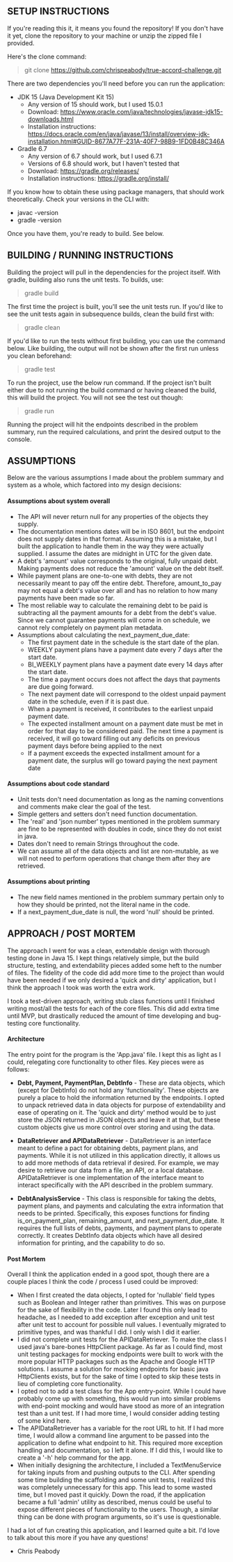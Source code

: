 ## SETUP INSTRUCTIONS

If you're reading this it, it means you found the repository! If you don't have it yet, clone the repository to your machine or unzip the zipped file I provided.

Here's the clone command:
> git clone https://github.com/chrispeabody/true-accord-challenge.git

There are two dependencies you'll need before you can run the application:
* JDK 15 (Java Development Kit 15)
    * Any version of 15 should work, but I used 15.0.1
    * Download: https://www.oracle.com/java/technologies/javase-jdk15-downloads.html
    * Installation instructions: https://docs.oracle.com/en/java/javase/13/install/overview-jdk-installation.html#GUID-8677A77F-231A-40F7-98B9-1FD0B48C346A
* Gradle 6.7
    * Any version of 6.7 should work, but I used 6.7.1
    * Versions of 6.8 should work, but I haven't tested that
    * Download: https://gradle.org/releases/
    * Installation instructions: https://gradle.org/install/

If you know how to obtain these using package managers, that should work theoretically. Check your versions in the CLI with:
* javac -version
* gradle -version

Once you have them, you're ready to build. See below.

## BUILDING / RUNNING INSTRUCTIONS

Building the project will pull in the dependencies for the project itself. With gradle, building also runs the unit tests. To builds, use:
> gradle build

The first time the project is built, you'll see the unit tests run. If you'd like to see the unit tests again in subsequence builds, clean the build first with:
> gradle clean

If you'd like to run the tests without first building, you can use the command below. Like building, the output will not be shown after the first run unless you clean beforehand:
> gradle test

To run the project, use the below run command. If the project isn't built either due to not running the build command or having cleaned the build, this will build the project. You will not see the 
test out though:
> gradle run

Running the project will hit the endpoints described in the problem summary, run the required calculations, and print the desired output to the console.

## ASSUMPTIONS

Below are the various assumptions I made about the problem summary and system as a whole, which factored into my design decisions:

#### Assumptions about system overall
* The API will never return null for any properties of the objects they supply.
* The documentation mentions dates will be in ISO 8601, but the endpoint does not supply dates in that format. Assuming this is a mistake, but I built the application to handle them in the way they 
were actually supplied. I assume the dates are midnight in UTC for the given date.
* A debt's 'amount' value corresponds to the original, fully unpaid debt. Making payments does not reduce the 'amount' value on the debt itself.
* While payment plans are one-to-one with debts, they are not necessarily meant to pay off the entire debt. Therefore, amount_to_pay may not equal a debt's value over all and has no relation to how 
many payments have been made so far.
* The most reliable way to calculate the remaining debt to be paid is subtracting all the payment amounts for a debt from the debt's value. Since we cannot guarantee payments will come in on schedule,
 we cannot rely completely on payment plan metadata.
* Assumptions about calculating the next_payment_due_date:
    * The first payment date in the schedule is the start date of the plan.
    * WEEKLY payment plans have a payment date every 7 days after the start date.
    * BI_WEEKLY payment plans have a payment date every 14 days after the start date.
    * The time a payment occurs does not affect the days that payments are due going forward.
    * The next payment date will correspond to the oldest unpaid payment date in the schedule, even if it is past due.
    * When a payment is received, it contributes to the earliest unpaid payment date.
    * The expected installment amount on a payment date must be met in order for that day to be considered paid. The next time a payment is received, it will go toward filling out any deficits on previous payment days before being applied to the next
    * If a payment exceeds the expected installment amount for a payment date, the surplus will go toward paying the next payment date

#### Assumptions about code standard
* Unit tests don't need documentation as long as the naming conventions and comments make clear the goal of the test.
* Simple getters and setters don't need function documentation.
* The 'real' and 'json number' types mentioned in the problem summary are fine to be represented with doubles in code, since they do not exist in java.
* Dates don't need to remain Strings throughout the code.
* We can assume all of the data objects and list are non-mutable, as we will not need to perform operations that change them after they are retrieved.

#### Assumptions about printing
* The new field names mentioned in the problem summary pertain only to how they should be printed, not the literal name in the code.
* If a next_payment_due_date is null, the word 'null' should be printed.

## APPROACH / POST MORTEM

The approach I went for was a clean, extendable design with thorough testing done in Java 15. I kept things relatively simple, but the build structure, testing, and extendability pieces added some 
heft to the number of files. The fidelity of the code did add more time to the project than would have been needed if we only desired a 'quick and dirty' application, but I think the approach I took 
was worth the extra work.

I took a test-driven approach, writing stub class functions until I finished writing most/all the tests for each of the core files. This did add extra time until MVP, but drastically reduced the 
amount of time developing and bug-testing core functionality.

#### Architecture

The entry point for the program is the 'App.java' file. I kept this as light as I could, relegating core functionality to other files. Key pieces were as follows:
* **Debt, Payment, PaymentPlan, DebtInfo** - These are data objects, which (except for DebtInfo) do not hold any 'functionality'. These objects are purely a place to hold the information returned by 
the endpoints. I opted to unpack retrieved data in data objects for purpose of extendability and ease of operating on it. The 'quick and dirty' method would be to just store the JSON returned in JSON 
objects and leave it at that, but these custom objects give us more control over storing and using the data.

* **DataRetriever and APIDataRetriever** - DataRetriever is an interface meant to define a pact for obtaining debts, payment plans, and payments. While it is not utilized in this application directly, 
it allows us to add more methods of data retrieval if desired. For example, we may desire to retrieve our data from a file, an API, or a local database. APIDataRetriever is one implementation of the 
interface meant to interact specifically with the API described in the problem summary.

* **DebtAnalysisService** - This class is responsible for taking the debts, payment plans, and payments and calculating the extra information that needs to be printed. Specifically, this exposes 
functions for finding is_on_payment_plan, remaining_amount, and next_payment_due_date. It requires the full lists of debts, payments, and payment plans to operate correctly. It creates DebtInfo data
objects which have all desired information for printing, and the capability to do so.

#### Post Mortem

Overall I think the application ended in a good spot, though there are a couple places I think the code / process I used could be improved:
* When I first created the data objects, I opted for 'nullable' field types such as Boolean and Integer rather than primitives. This was on purpose for the sake of flexibility in the code. Later I
found this only lead to headache, as I needed to add exception after exception and unit test after unit test to account for possible null values. I eventually migrated to primitive types, and was 
thankful I did. I only wish I did it earlier.
* I did not complete unit tests for the APIDataRetriever. To make the class I used java's bare-bones HttpClient package. As far as I could find, most unit testing packages for mocking endpoints were 
built to work with the more popular HTTP packages such as the Apache and Google HTTP solutions. I assume a solution for mocking endpoints for basic java HttpClients exists, but for the sake of time I 
opted to skip these tests in lieu of completing core functionality.
* I opted not to add a test class for the App entry-point. While I could have probably come up with something, this would run into similar problems with end-point mocking and would have stood as more 
of an integration test than a unit test. If I had more time, I would consider adding testing of some kind here.
* The APIDataRetriever has a variable for the root URL to hit. If I had more time, I would allow a command line argument to be passed into the application to define what endpoint to hit. This required
more exception handling and documentation, so I left it alone. If I did this, I would like to create a '-h' help command for the app.
* When initially designing the architecture, I included a TextMenuService for taking inputs from and pushing outputs to the CLI. After spending some time building the scaffolding and some unit tests, 
I realized this was completely unnecessary for this app. This lead to some wasted time, but I moved past it quickly. Down the road, if the application became a full 'admin' utility as described, menus
could be useful to expose different pieces of functionality to the users. Though, a similar thing can be done with program arguments, so it's use is questionable.

I had a lot of fun creating this application, and I learned quite a bit. I'd love to talk about this more if you have any questions!

- Chris Peabody